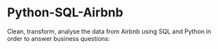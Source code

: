 # Python-SQL-Airbnb

Clean, transform, analyse the data from Airbnb using SQL and Python in order to answer business questions:

